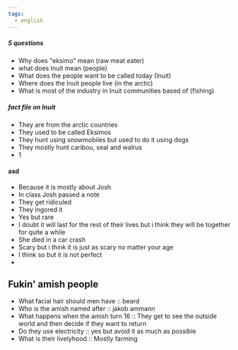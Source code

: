 ```yaml
---
tags:
  - english
---
```

##### 5 questions
- Why does "eksimo" mean (raw meat eater)
- what does Inuit mean (people)
- What does the people want to be called today (Inuit)
- Where does the Inuit people live (in the arctic)
- What is most of the industry in Inuit communities based of (fishing)
##### fact file on Inuit
- They are from the arctic countries 
- They used to be called Eksimos
- They hunt using snowmobiles but used to do it using dogs
- They mostly hunt caribou, seal and walrus 
- 1
#### asd
- Because it is mostly about Josh
- In class Josh passed a note
- They get ridiculed
- They ingored it
- Yes but rare
- I doubt it will last for the rest of their lives but i think they will be together for quite a while
- She died in a car crash
- Scary but i think it is just as scary no matter your age
- I think so but it is not perfect
- 
## Fukin' amish people
- What facial hair should men have :: beard
- Who is the amish named after :: jakob ammann
- What happens when the amish turn 16 :: They get to see the outside world and then decide if they want to return
- Do they use electricity :: yes but avoid it as much as possible
- What is their livelyhood :: Mostly farming